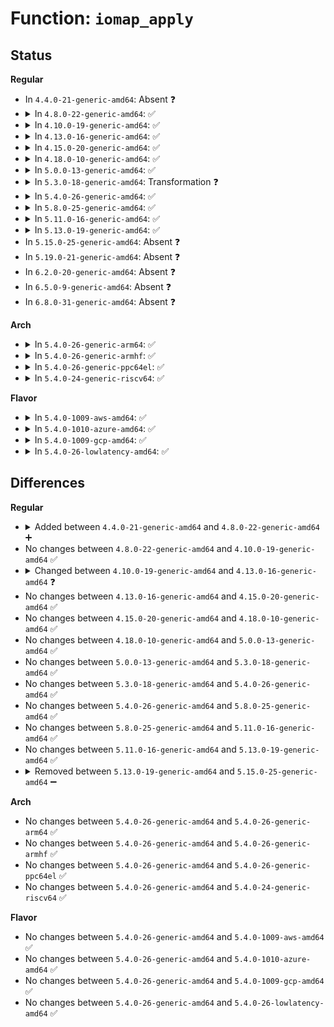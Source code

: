 # Function: <code>iomap_apply</code>

## Status
<b>Regular</b>
<ul>
<li>
In <code>4.4.0-21-generic-amd64</code>: Absent ❓
</li>
<li>
<details>
<summary>In <code>4.8.0-22-generic-amd64</code>: ✅</summary>

```c
loff_t iomap_apply(struct inode * inode, loff_t pos, loff_t length, unsigned int flags, struct iomap_ops * ops, void * data, iomap_actor_t actor)
```

```json
{
  "name": "iomap_apply",
  "collision_type": "Unique Static",
  "inline_type": "No",
  "funcs": [
    {
      "addr": 18446744071581580912,
      "name": "iomap_apply",
      "external": false,
      "loc": "fs/iomap.c:45",
      "file": "fs/iomap.c",
      "inline": "seen, unknown",
      "caller_inline": [],
      "caller_func": [
        "fs/iomap.c:iomap_fiemap",
        "fs/iomap.c:iomap_page_mkwrite",
        "fs/iomap.c:iomap_zero_range",
        "fs/iomap.c:iomap_file_buffered_write"
      ]
    }
  ],
  "symbols": [
    {
      "addr": 18446744071581580912,
      "name": "iomap_apply",
      "section": ".text",
      "bind": "STB_LOCAL",
      "size": 297
    }
  ]
}
```
</details>
</li>
<li>
<details>
<summary>In <code>4.10.0-19-generic-amd64</code>: ✅</summary>

```c
loff_t iomap_apply(struct inode * inode, loff_t pos, loff_t length, unsigned int flags, struct iomap_ops * ops, void * data, iomap_actor_t actor)
```

```json
{
  "name": "iomap_apply",
  "collision_type": "Unique Global",
  "inline_type": "No",
  "funcs": [
    {
      "addr": 18446744071581669744,
      "name": "iomap_apply",
      "external": true,
      "loc": "fs/iomap.c:43",
      "file": "fs/iomap.c",
      "inline": "seen, unknown",
      "caller_inline": [],
      "caller_func": [
        "fs/dax.c:dax_iomap_rw",
        "fs/iomap.c:iomap_dio_rw",
        "fs/iomap.c:iomap_fiemap",
        "fs/iomap.c:iomap_page_mkwrite",
        "fs/iomap.c:iomap_zero_range",
        "fs/iomap.c:iomap_file_dirty",
        "fs/iomap.c:iomap_file_buffered_write"
      ]
    }
  ],
  "symbols": [
    {
      "addr": 18446744071581669744,
      "name": "iomap_apply",
      "section": ".text",
      "bind": "STB_GLOBAL",
      "size": 297
    }
  ]
}
```
</details>
</li>
<li>
<details>
<summary>In <code>4.13.0-16-generic-amd64</code>: ✅</summary>

```c
loff_t iomap_apply(struct inode * inode, loff_t pos, loff_t length, unsigned int flags, const struct iomap_ops * ops, void * data, iomap_actor_t actor)
```

```json
{
  "name": "iomap_apply",
  "collision_type": "Unique Global",
  "inline_type": "No",
  "funcs": [
    {
      "addr": 18446744071581723824,
      "name": "iomap_apply",
      "external": true,
      "loc": "fs/iomap.c:45",
      "file": "fs/iomap.c",
      "inline": "seen, unknown",
      "caller_inline": [],
      "caller_func": [
        "fs/dax.c:dax_iomap_rw",
        "fs/iomap.c:iomap_dio_rw",
        "fs/iomap.c:iomap_seek_data",
        "fs/iomap.c:iomap_seek_hole",
        "fs/iomap.c:iomap_fiemap",
        "fs/iomap.c:iomap_page_mkwrite",
        "fs/iomap.c:iomap_zero_range",
        "fs/iomap.c:iomap_file_dirty",
        "fs/iomap.c:iomap_file_buffered_write"
      ]
    }
  ],
  "symbols": [
    {
      "addr": 18446744071581723824,
      "name": "iomap_apply",
      "section": ".text",
      "bind": "STB_GLOBAL",
      "size": 264
    }
  ]
}
```
</details>
</li>
<li>
<details>
<summary>In <code>4.15.0-20-generic-amd64</code>: ✅</summary>

```c
loff_t iomap_apply(struct inode * inode, loff_t pos, loff_t length, unsigned int flags, const struct iomap_ops * ops, void * data, iomap_actor_t actor)
```

```json
{
  "name": "iomap_apply",
  "collision_type": "Unique Global",
  "inline_type": "No",
  "funcs": [
    {
      "addr": 18446744071581869856,
      "name": "iomap_apply",
      "external": true,
      "loc": "fs/iomap.c:45",
      "file": "fs/iomap.c",
      "inline": "seen, unknown",
      "caller_inline": [],
      "caller_func": [
        "fs/dax.c:dax_iomap_rw",
        "fs/iomap.c:iomap_dio_rw",
        "fs/iomap.c:iomap_seek_data",
        "fs/iomap.c:iomap_seek_hole",
        "fs/iomap.c:iomap_fiemap",
        "fs/iomap.c:iomap_page_mkwrite",
        "fs/iomap.c:iomap_zero_range",
        "fs/iomap.c:iomap_file_dirty",
        "fs/iomap.c:iomap_file_buffered_write"
      ]
    }
  ],
  "symbols": [
    {
      "addr": 18446744071581869856,
      "name": "iomap_apply",
      "section": ".text",
      "bind": "STB_GLOBAL",
      "size": 272
    }
  ]
}
```
</details>
</li>
<li>
<details>
<summary>In <code>4.18.0-10-generic-amd64</code>: ✅</summary>

```c
loff_t iomap_apply(struct inode * inode, loff_t pos, loff_t length, unsigned int flags, const struct iomap_ops * ops, void * data, iomap_actor_t actor)
```

```json
{
  "name": "iomap_apply",
  "collision_type": "Unique Global",
  "inline_type": "No",
  "funcs": [
    {
      "addr": 18446744071582052512,
      "name": "iomap_apply",
      "external": true,
      "loc": "fs/iomap.c:47",
      "file": "fs/iomap.c",
      "inline": "seen, unknown",
      "caller_inline": [],
      "caller_func": [
        "fs/dax.c:dax_iomap_rw",
        "fs/iomap.c:iomap_bmap",
        "fs/iomap.c:iomap_swapfile_activate",
        "fs/iomap.c:iomap_dio_rw",
        "fs/iomap.c:iomap_seek_data",
        "fs/iomap.c:iomap_seek_hole",
        "fs/iomap.c:iomap_fiemap",
        "fs/iomap.c:iomap_page_mkwrite",
        "fs/iomap.c:iomap_zero_range",
        "fs/iomap.c:iomap_file_dirty",
        "fs/iomap.c:iomap_file_buffered_write"
      ]
    }
  ],
  "symbols": [
    {
      "addr": 18446744071582052512,
      "name": "iomap_apply",
      "section": ".text",
      "bind": "STB_GLOBAL",
      "size": 299
    }
  ]
}
```
</details>
</li>
<li>
<details>
<summary>In <code>5.0.0-13-generic-amd64</code>: ✅</summary>

```c
loff_t iomap_apply(struct inode * inode, loff_t pos, loff_t length, unsigned int flags, const struct iomap_ops * ops, void * data, iomap_actor_t actor)
```

```json
{
  "name": "iomap_apply",
  "collision_type": "Unique Global",
  "inline_type": "No",
  "funcs": [
    {
      "addr": 18446744071582145856,
      "name": "iomap_apply",
      "external": true,
      "loc": "fs/iomap.c:48",
      "file": "fs/iomap.c",
      "inline": "seen, unknown",
      "caller_inline": [],
      "caller_func": [
        "fs/dax.c:dax_iomap_rw",
        "fs/iomap.c:iomap_bmap",
        "fs/iomap.c:iomap_swapfile_activate",
        "fs/iomap.c:iomap_dio_rw",
        "fs/iomap.c:iomap_seek_data",
        "fs/iomap.c:iomap_seek_hole",
        "fs/iomap.c:iomap_fiemap",
        "fs/iomap.c:iomap_page_mkwrite",
        "fs/iomap.c:iomap_zero_range",
        "fs/iomap.c:iomap_file_dirty",
        "fs/iomap.c:iomap_file_buffered_write",
        "fs/iomap.c:iomap_readpages",
        "fs/iomap.c:iomap_readpage"
      ]
    }
  ],
  "symbols": [
    {
      "addr": 18446744071582145856,
      "name": "iomap_apply",
      "section": ".text",
      "bind": "STB_GLOBAL",
      "size": 305
    }
  ]
}
```
</details>
</li>
<li>
<details>
<summary>In <code>5.3.0-18-generic-amd64</code>: Transformation ❓</summary>

```c
loff_t iomap_apply(struct inode * inode, loff_t pos, loff_t length, unsigned int flags, const struct iomap_ops * ops, void * data, iomap_actor_t actor)
```

```json
{
  "name": "iomap_apply",
  "collision_type": "Unique Global",
  "inline_type": "No",
  "funcs": [
    {
      "addr": 0,
      "name": "iomap_apply",
      "external": true,
      "loc": "fs/iomap/apply.c:23",
      "file": "fs/iomap/apply.c",
      "inline": "seen, unknown",
      "caller_inline": [],
      "caller_func": [
        "fs/dax.c:dax_iomap_rw",
        "fs/iomap/buffered-io.c:iomap_page_mkwrite",
        "fs/iomap/buffered-io.c:iomap_zero_range",
        "fs/iomap/buffered-io.c:iomap_file_dirty",
        "fs/iomap/buffered-io.c:iomap_file_buffered_write",
        "fs/iomap/buffered-io.c:iomap_readpages",
        "fs/iomap/buffered-io.c:iomap_readpage",
        "fs/iomap/direct-io.c:iomap_dio_rw",
        "fs/iomap/fiemap.c:iomap_bmap",
        "fs/iomap/fiemap.c:iomap_fiemap",
        "fs/iomap/seek.c:iomap_seek_data",
        "fs/iomap/seek.c:iomap_seek_hole",
        "fs/iomap/swapfile.c:iomap_swapfile_activate"
      ]
    }
  ],
  "symbols": [
    {
      "addr": 18446744071582297712,
      "name": "iomap_apply.cold",
      "section": ".text",
      "bind": "STB_LOCAL",
      "size": 52
    },
    {
      "addr": 18446744071582297392,
      "name": "iomap_apply",
      "section": ".text",
      "bind": "STB_GLOBAL",
      "size": 320
    }
  ]
}
```
</details>
</li>
<li>
<details>
<summary>In <code>5.4.0-26-generic-amd64</code>: ✅</summary>

```c
loff_t iomap_apply(struct inode * inode, loff_t pos, loff_t length, unsigned int flags, const struct iomap_ops * ops, void * data, iomap_actor_t actor)
```

```json
{
  "name": "iomap_apply",
  "collision_type": "Unique Global",
  "inline_type": "No",
  "funcs": [
    {
      "addr": 18446744071582396400,
      "name": "iomap_apply",
      "external": true,
      "loc": "fs/iomap/apply.c:23",
      "file": "fs/iomap/apply.c",
      "inline": "seen, unknown",
      "caller_inline": [],
      "caller_func": [
        "fs/dax.c:dax_iomap_rw",
        "fs/iomap/buffered-io.c:iomap_page_mkwrite",
        "fs/iomap/buffered-io.c:iomap_zero_range",
        "fs/iomap/buffered-io.c:iomap_file_dirty",
        "fs/iomap/buffered-io.c:iomap_file_buffered_write",
        "fs/iomap/buffered-io.c:iomap_readpages",
        "fs/iomap/buffered-io.c:iomap_readpage",
        "fs/iomap/direct-io.c:iomap_dio_rw",
        "fs/iomap/fiemap.c:iomap_bmap",
        "fs/iomap/fiemap.c:iomap_fiemap",
        "fs/iomap/seek.c:iomap_seek_data",
        "fs/iomap/seek.c:iomap_seek_hole",
        "fs/iomap/swapfile.c:iomap_swapfile_activate"
      ]
    }
  ],
  "symbols": [
    {
      "addr": 18446744071582396400,
      "name": "iomap_apply",
      "section": ".text",
      "bind": "STB_GLOBAL",
      "size": 337
    }
  ]
}
```
</details>
</li>
<li>
<details>
<summary>In <code>5.8.0-25-generic-amd64</code>: ✅</summary>

```c
loff_t iomap_apply(struct inode * inode, loff_t pos, loff_t length, unsigned int flags, const struct iomap_ops * ops, void * data, iomap_actor_t actor)
```

```json
{
  "name": "iomap_apply",
  "collision_type": "Unique Global",
  "inline_type": "No",
  "funcs": [
    {
      "addr": 18446744071582685376,
      "name": "iomap_apply",
      "external": true,
      "loc": "fs/iomap/apply.c:24",
      "file": "fs/iomap/apply.c",
      "inline": "seen, unknown",
      "caller_inline": [],
      "caller_func": [
        "fs/dax.c:dax_iomap_rw",
        "fs/iomap/buffered-io.c:iomap_page_mkwrite",
        "fs/iomap/buffered-io.c:iomap_truncate_page",
        "fs/iomap/buffered-io.c:iomap_file_unshare",
        "fs/iomap/buffered-io.c:iomap_file_buffered_write",
        "fs/iomap/buffered-io.c:iomap_readahead",
        "fs/iomap/buffered-io.c:iomap_readpage",
        "fs/iomap/direct-io.c:iomap_dio_rw",
        "fs/iomap/fiemap.c:iomap_bmap",
        "fs/iomap/fiemap.c:iomap_fiemap",
        "fs/iomap/seek.c:iomap_seek_data",
        "fs/iomap/seek.c:iomap_seek_hole",
        "fs/iomap/swapfile.c:iomap_swapfile_activate"
      ]
    }
  ],
  "symbols": [
    {
      "addr": 18446744071582685376,
      "name": "iomap_apply",
      "section": ".text",
      "bind": "STB_GLOBAL",
      "size": 855
    }
  ]
}
```
</details>
</li>
<li>
<details>
<summary>In <code>5.11.0-16-generic-amd64</code>: ✅</summary>

```c
loff_t iomap_apply(struct inode * inode, loff_t pos, loff_t length, unsigned int flags, const struct iomap_ops * ops, void * data, iomap_actor_t actor)
```

```json
{
  "name": "iomap_apply",
  "collision_type": "Unique Global",
  "inline_type": "No",
  "funcs": [
    {
      "addr": 18446744071582756704,
      "name": "iomap_apply",
      "external": true,
      "loc": "fs/iomap/apply.c:24",
      "file": "fs/iomap/apply.c",
      "inline": "seen, unknown",
      "caller_inline": [],
      "caller_func": [
        "fs/dax.c:dax_iomap_rw",
        "fs/iomap/buffered-io.c:iomap_page_mkwrite",
        "fs/iomap/buffered-io.c:iomap_truncate_page",
        "fs/iomap/buffered-io.c:iomap_file_unshare",
        "fs/iomap/buffered-io.c:iomap_file_buffered_write",
        "fs/iomap/buffered-io.c:iomap_readahead",
        "fs/iomap/buffered-io.c:iomap_readpage",
        "fs/iomap/direct-io.c:__iomap_dio_rw",
        "fs/iomap/fiemap.c:iomap_bmap",
        "fs/iomap/fiemap.c:iomap_fiemap",
        "fs/iomap/seek.c:iomap_seek_data",
        "fs/iomap/seek.c:iomap_seek_hole",
        "fs/iomap/swapfile.c:iomap_swapfile_activate"
      ]
    }
  ],
  "symbols": [
    {
      "addr": 18446744071582756704,
      "name": "iomap_apply",
      "section": ".text",
      "bind": "STB_GLOBAL",
      "size": 784
    }
  ]
}
```
</details>
</li>
<li>
<details>
<summary>In <code>5.13.0-19-generic-amd64</code>: ✅</summary>

```c
loff_t iomap_apply(struct inode * inode, loff_t pos, loff_t length, unsigned int flags, const struct iomap_ops * ops, void * data, iomap_actor_t actor)
```

```json
{
  "name": "iomap_apply",
  "collision_type": "Unique Global",
  "inline_type": "No",
  "funcs": [
    {
      "addr": 18446744071582785696,
      "name": "iomap_apply",
      "external": true,
      "loc": "fs/iomap/apply.c:24",
      "file": "fs/iomap/apply.c",
      "inline": "seen, unknown",
      "caller_inline": [],
      "caller_func": [
        "fs/dax.c:dax_iomap_rw",
        "fs/iomap/buffered-io.c:iomap_page_mkwrite",
        "fs/iomap/buffered-io.c:iomap_truncate_page",
        "fs/iomap/buffered-io.c:iomap_file_unshare",
        "fs/iomap/buffered-io.c:iomap_file_buffered_write",
        "fs/iomap/buffered-io.c:iomap_readahead",
        "fs/iomap/buffered-io.c:iomap_readpage",
        "fs/iomap/direct-io.c:__iomap_dio_rw",
        "fs/iomap/fiemap.c:iomap_bmap",
        "fs/iomap/fiemap.c:iomap_fiemap",
        "fs/iomap/seek.c:iomap_seek_data",
        "fs/iomap/seek.c:iomap_seek_hole",
        "fs/iomap/swapfile.c:iomap_swapfile_activate"
      ]
    }
  ],
  "symbols": [
    {
      "addr": 18446744071582785696,
      "name": "iomap_apply",
      "section": ".text",
      "bind": "STB_GLOBAL",
      "size": 772
    }
  ]
}
```
</details>
</li>
<li>
In <code>5.15.0-25-generic-amd64</code>: Absent ❓
</li>
<li>
In <code>5.19.0-21-generic-amd64</code>: Absent ❓
</li>
<li>
In <code>6.2.0-20-generic-amd64</code>: Absent ❓
</li>
<li>
In <code>6.5.0-9-generic-amd64</code>: Absent ❓
</li>
<li>
In <code>6.8.0-31-generic-amd64</code>: Absent ❓
</li>
</ul>
<b>Arch</b>
<ul>
<li>
<details>
<summary>In <code>5.4.0-26-generic-arm64</code>: ✅</summary>

```c
loff_t iomap_apply(struct inode * inode, loff_t pos, loff_t length, unsigned int flags, const struct iomap_ops * ops, void * data, iomap_actor_t actor)
```

```json
{
  "name": "iomap_apply",
  "collision_type": "Unique Global",
  "inline_type": "No",
  "funcs": [
    {
      "addr": 18446603336493997040,
      "name": "iomap_apply",
      "external": true,
      "loc": "fs/iomap/apply.c:23",
      "file": "fs/iomap/apply.c",
      "inline": "seen, unknown",
      "caller_inline": [],
      "caller_func": [
        "fs/dax.c:dax_iomap_rw",
        "fs/iomap/buffered-io.c:iomap_page_mkwrite",
        "fs/iomap/buffered-io.c:iomap_zero_range",
        "fs/iomap/buffered-io.c:iomap_file_dirty",
        "fs/iomap/buffered-io.c:iomap_file_buffered_write",
        "fs/iomap/buffered-io.c:iomap_readpages",
        "fs/iomap/buffered-io.c:iomap_readpage",
        "fs/iomap/direct-io.c:iomap_dio_rw",
        "fs/iomap/fiemap.c:iomap_bmap",
        "fs/iomap/fiemap.c:iomap_fiemap",
        "fs/iomap/seek.c:iomap_seek_data",
        "fs/iomap/seek.c:iomap_seek_hole",
        "fs/iomap/swapfile.c:iomap_swapfile_activate"
      ]
    }
  ],
  "symbols": [
    {
      "addr": 18446603336493997040,
      "name": "iomap_apply",
      "section": ".text",
      "bind": "STB_GLOBAL",
      "size": 336
    }
  ]
}
```
</details>
</li>
<li>
<details>
<summary>In <code>5.4.0-26-generic-armhf</code>: ✅</summary>

```c
loff_t iomap_apply(struct inode * inode, loff_t pos, loff_t length, unsigned int flags, const struct iomap_ops * ops, void * data, iomap_actor_t actor)
```

```json
{
  "name": "iomap_apply",
  "collision_type": "Unique Global",
  "inline_type": "No",
  "funcs": [
    {
      "addr": 3227460812,
      "name": "iomap_apply",
      "external": true,
      "loc": "fs/iomap/apply.c:23",
      "file": "fs/iomap/apply.c",
      "inline": "seen, unknown",
      "caller_inline": [],
      "caller_func": [
        "fs/iomap/buffered-io.c:iomap_page_mkwrite",
        "fs/iomap/buffered-io.c:iomap_zero_range",
        "fs/iomap/buffered-io.c:iomap_file_dirty",
        "fs/iomap/buffered-io.c:iomap_file_buffered_write",
        "fs/iomap/buffered-io.c:iomap_readpages",
        "fs/iomap/buffered-io.c:iomap_readpage",
        "fs/iomap/direct-io.c:iomap_dio_rw",
        "fs/iomap/fiemap.c:iomap_bmap",
        "fs/iomap/fiemap.c:iomap_fiemap",
        "fs/iomap/seek.c:iomap_seek_data",
        "fs/iomap/seek.c:iomap_seek_hole",
        "fs/iomap/swapfile.c:iomap_swapfile_activate"
      ]
    }
  ],
  "symbols": [
    {
      "addr": 3227460812,
      "name": "iomap_apply",
      "section": ".text",
      "bind": "STB_GLOBAL",
      "size": 508
    }
  ]
}
```
</details>
</li>
<li>
<details>
<summary>In <code>5.4.0-26-generic-ppc64el</code>: ✅</summary>

```c
loff_t iomap_apply(struct inode * inode, loff_t pos, loff_t length, unsigned int flags, const struct iomap_ops * ops, void * data, iomap_actor_t actor)
```

```json
{
  "name": "iomap_apply",
  "collision_type": "Unique Global",
  "inline_type": "No",
  "funcs": [
    {
      "addr": 13835058055287643488,
      "name": "iomap_apply",
      "external": true,
      "loc": "fs/iomap/apply.c:23",
      "file": "fs/iomap/apply.c",
      "inline": "seen, unknown",
      "caller_inline": [],
      "caller_func": [
        "fs/dax.c:dax_iomap_rw",
        "fs/iomap/buffered-io.c:iomap_page_mkwrite",
        "fs/iomap/buffered-io.c:iomap_zero_range",
        "fs/iomap/buffered-io.c:iomap_file_dirty",
        "fs/iomap/buffered-io.c:iomap_file_buffered_write",
        "fs/iomap/buffered-io.c:iomap_readpages",
        "fs/iomap/buffered-io.c:iomap_readpage",
        "fs/iomap/direct-io.c:iomap_dio_rw",
        "fs/iomap/fiemap.c:iomap_bmap",
        "fs/iomap/fiemap.c:iomap_fiemap",
        "fs/iomap/seek.c:iomap_seek_data",
        "fs/iomap/seek.c:iomap_seek_hole",
        "fs/iomap/swapfile.c:iomap_swapfile_activate"
      ]
    }
  ],
  "symbols": [
    {
      "addr": 13835058055287643488,
      "name": "iomap_apply",
      "section": ".text",
      "bind": "STB_GLOBAL",
      "size": 472
    }
  ]
}
```
</details>
</li>
<li>
<details>
<summary>In <code>5.4.0-24-generic-riscv64</code>: ✅</summary>

```c
loff_t iomap_apply(struct inode * inode, loff_t pos, loff_t length, unsigned int flags, const struct iomap_ops * ops, void * data, iomap_actor_t actor)
```

```json
{
  "name": "iomap_apply",
  "collision_type": "Unique Global",
  "inline_type": "No",
  "funcs": [
    {
      "addr": 18446743936273512158,
      "name": "iomap_apply",
      "external": true,
      "loc": "fs/iomap/apply.c:23",
      "file": "fs/iomap/apply.c",
      "inline": "seen, unknown",
      "caller_inline": [],
      "caller_func": [
        "fs/dax.c:dax_iomap_rw",
        "fs/iomap/buffered-io.c:iomap_page_mkwrite",
        "fs/iomap/buffered-io.c:iomap_zero_range",
        "fs/iomap/buffered-io.c:iomap_file_dirty",
        "fs/iomap/buffered-io.c:iomap_file_buffered_write",
        "fs/iomap/buffered-io.c:iomap_readpages",
        "fs/iomap/buffered-io.c:iomap_readpage",
        "fs/iomap/direct-io.c:iomap_dio_rw",
        "fs/iomap/fiemap.c:iomap_bmap",
        "fs/iomap/fiemap.c:iomap_fiemap",
        "fs/iomap/seek.c:iomap_seek_data",
        "fs/iomap/seek.c:iomap_seek_hole",
        "fs/iomap/swapfile.c:iomap_swapfile_activate"
      ]
    }
  ],
  "symbols": [
    {
      "addr": 18446743936273512158,
      "name": "iomap_apply",
      "section": ".text",
      "bind": "STB_GLOBAL",
      "size": 226
    }
  ]
}
```
</details>
</li>
</ul>
<b>Flavor</b>
<ul>
<li>
<details>
<summary>In <code>5.4.0-1009-aws-amd64</code>: ✅</summary>

```c
loff_t iomap_apply(struct inode * inode, loff_t pos, loff_t length, unsigned int flags, const struct iomap_ops * ops, void * data, iomap_actor_t actor)
```

```json
{
  "name": "iomap_apply",
  "collision_type": "Unique Global",
  "inline_type": "No",
  "funcs": [
    {
      "addr": 18446744071582365136,
      "name": "iomap_apply",
      "external": true,
      "loc": "fs/iomap/apply.c:23",
      "file": "fs/iomap/apply.c",
      "inline": "seen, unknown",
      "caller_inline": [],
      "caller_func": [
        "fs/dax.c:dax_iomap_rw",
        "fs/iomap/buffered-io.c:iomap_page_mkwrite",
        "fs/iomap/buffered-io.c:iomap_zero_range",
        "fs/iomap/buffered-io.c:iomap_file_dirty",
        "fs/iomap/buffered-io.c:iomap_file_buffered_write",
        "fs/iomap/buffered-io.c:iomap_readpages",
        "fs/iomap/buffered-io.c:iomap_readpage",
        "fs/iomap/direct-io.c:iomap_dio_rw",
        "fs/iomap/fiemap.c:iomap_bmap",
        "fs/iomap/fiemap.c:iomap_fiemap",
        "fs/iomap/seek.c:iomap_seek_data",
        "fs/iomap/seek.c:iomap_seek_hole",
        "fs/iomap/swapfile.c:iomap_swapfile_activate"
      ]
    }
  ],
  "symbols": [
    {
      "addr": 18446744071582365136,
      "name": "iomap_apply",
      "section": ".text",
      "bind": "STB_GLOBAL",
      "size": 337
    }
  ]
}
```
</details>
</li>
<li>
<details>
<summary>In <code>5.4.0-1010-azure-amd64</code>: ✅</summary>

```c
loff_t iomap_apply(struct inode * inode, loff_t pos, loff_t length, unsigned int flags, const struct iomap_ops * ops, void * data, iomap_actor_t actor)
```

```json
{
  "name": "iomap_apply",
  "collision_type": "Unique Global",
  "inline_type": "No",
  "funcs": [
    {
      "addr": 18446744071582302832,
      "name": "iomap_apply",
      "external": true,
      "loc": "fs/iomap/apply.c:23",
      "file": "fs/iomap/apply.c",
      "inline": "seen, unknown",
      "caller_inline": [],
      "caller_func": [
        "fs/dax.c:dax_iomap_rw",
        "fs/iomap/buffered-io.c:iomap_page_mkwrite",
        "fs/iomap/buffered-io.c:iomap_zero_range",
        "fs/iomap/buffered-io.c:iomap_file_dirty",
        "fs/iomap/buffered-io.c:iomap_file_buffered_write",
        "fs/iomap/buffered-io.c:iomap_readpages",
        "fs/iomap/buffered-io.c:iomap_readpage",
        "fs/iomap/direct-io.c:iomap_dio_rw",
        "fs/iomap/fiemap.c:iomap_bmap",
        "fs/iomap/fiemap.c:iomap_fiemap",
        "fs/iomap/seek.c:iomap_seek_data",
        "fs/iomap/seek.c:iomap_seek_hole",
        "fs/iomap/swapfile.c:iomap_swapfile_activate"
      ]
    }
  ],
  "symbols": [
    {
      "addr": 18446744071582302832,
      "name": "iomap_apply",
      "section": ".text",
      "bind": "STB_GLOBAL",
      "size": 337
    }
  ]
}
```
</details>
</li>
<li>
<details>
<summary>In <code>5.4.0-1009-gcp-amd64</code>: ✅</summary>

```c
loff_t iomap_apply(struct inode * inode, loff_t pos, loff_t length, unsigned int flags, const struct iomap_ops * ops, void * data, iomap_actor_t actor)
```

```json
{
  "name": "iomap_apply",
  "collision_type": "Unique Global",
  "inline_type": "No",
  "funcs": [
    {
      "addr": 18446744071582355616,
      "name": "iomap_apply",
      "external": true,
      "loc": "fs/iomap/apply.c:23",
      "file": "fs/iomap/apply.c",
      "inline": "seen, unknown",
      "caller_inline": [],
      "caller_func": [
        "fs/dax.c:dax_iomap_rw",
        "fs/iomap/buffered-io.c:iomap_page_mkwrite",
        "fs/iomap/buffered-io.c:iomap_zero_range",
        "fs/iomap/buffered-io.c:iomap_file_dirty",
        "fs/iomap/buffered-io.c:iomap_file_buffered_write",
        "fs/iomap/buffered-io.c:iomap_readpages",
        "fs/iomap/buffered-io.c:iomap_readpage",
        "fs/iomap/direct-io.c:iomap_dio_rw",
        "fs/iomap/fiemap.c:iomap_bmap",
        "fs/iomap/fiemap.c:iomap_fiemap",
        "fs/iomap/seek.c:iomap_seek_data",
        "fs/iomap/seek.c:iomap_seek_hole",
        "fs/iomap/swapfile.c:iomap_swapfile_activate"
      ]
    }
  ],
  "symbols": [
    {
      "addr": 18446744071582355616,
      "name": "iomap_apply",
      "section": ".text",
      "bind": "STB_GLOBAL",
      "size": 337
    }
  ]
}
```
</details>
</li>
<li>
<details>
<summary>In <code>5.4.0-26-lowlatency-amd64</code>: ✅</summary>

```c
loff_t iomap_apply(struct inode * inode, loff_t pos, loff_t length, unsigned int flags, const struct iomap_ops * ops, void * data, iomap_actor_t actor)
```

```json
{
  "name": "iomap_apply",
  "collision_type": "Unique Global",
  "inline_type": "No",
  "funcs": [
    {
      "addr": 18446744071582435232,
      "name": "iomap_apply",
      "external": true,
      "loc": "fs/iomap/apply.c:23",
      "file": "fs/iomap/apply.c",
      "inline": "seen, unknown",
      "caller_inline": [],
      "caller_func": [
        "fs/dax.c:dax_iomap_rw",
        "fs/iomap/buffered-io.c:iomap_page_mkwrite",
        "fs/iomap/buffered-io.c:iomap_zero_range",
        "fs/iomap/buffered-io.c:iomap_file_dirty",
        "fs/iomap/buffered-io.c:iomap_file_buffered_write",
        "fs/iomap/buffered-io.c:iomap_readpages",
        "fs/iomap/buffered-io.c:iomap_readpage",
        "fs/iomap/direct-io.c:iomap_dio_rw",
        "fs/iomap/fiemap.c:iomap_bmap",
        "fs/iomap/fiemap.c:iomap_fiemap",
        "fs/iomap/seek.c:iomap_seek_data",
        "fs/iomap/seek.c:iomap_seek_hole",
        "fs/iomap/swapfile.c:iomap_swapfile_activate"
      ]
    }
  ],
  "symbols": [
    {
      "addr": 18446744071582435232,
      "name": "iomap_apply",
      "section": ".text",
      "bind": "STB_GLOBAL",
      "size": 337
    }
  ]
}
```
</details>
</li>
</ul>

## Differences
<b>Regular</b>
<ul>
<li>
<details>
<summary>Added between <code>4.4.0-21-generic-amd64</code> and <code>4.8.0-22-generic-amd64</code> ➕</summary>

```c
loff_t iomap_apply(struct inode * inode, loff_t pos, loff_t length, unsigned int flags, struct iomap_ops * ops, void * data, iomap_actor_t actor)
```
</details>
</li>
<li>
No changes between <code>4.8.0-22-generic-amd64</code> and <code>4.10.0-19-generic-amd64</code> ✅
</li>
<li>
<details>
<summary>Changed between <code>4.10.0-19-generic-amd64</code> and <code>4.13.0-16-generic-amd64</code> ❓</summary>
<ul>
<li>
<b>Param type changed. </b>
<code>struct iomap_ops * ops</code> ➡️ <code>const struct iomap_ops * ops</code>
</li>
</ul>
</details>
</li>
<li>
No changes between <code>4.13.0-16-generic-amd64</code> and <code>4.15.0-20-generic-amd64</code> ✅
</li>
<li>
No changes between <code>4.15.0-20-generic-amd64</code> and <code>4.18.0-10-generic-amd64</code> ✅
</li>
<li>
No changes between <code>4.18.0-10-generic-amd64</code> and <code>5.0.0-13-generic-amd64</code> ✅
</li>
<li>
No changes between <code>5.0.0-13-generic-amd64</code> and <code>5.3.0-18-generic-amd64</code> ✅
</li>
<li>
No changes between <code>5.3.0-18-generic-amd64</code> and <code>5.4.0-26-generic-amd64</code> ✅
</li>
<li>
No changes between <code>5.4.0-26-generic-amd64</code> and <code>5.8.0-25-generic-amd64</code> ✅
</li>
<li>
No changes between <code>5.8.0-25-generic-amd64</code> and <code>5.11.0-16-generic-amd64</code> ✅
</li>
<li>
No changes between <code>5.11.0-16-generic-amd64</code> and <code>5.13.0-19-generic-amd64</code> ✅
</li>
<li>
<details>
<summary>Removed between <code>5.13.0-19-generic-amd64</code> and <code>5.15.0-25-generic-amd64</code> ➖</summary>

```c
loff_t iomap_apply(struct inode * inode, loff_t pos, loff_t length, unsigned int flags, const struct iomap_ops * ops, void * data, iomap_actor_t actor)
```
</details>
</li>
</ul>
<b>Arch</b>
<ul>
<li>
No changes between <code>5.4.0-26-generic-amd64</code> and <code>5.4.0-26-generic-arm64</code> ✅
</li>
<li>
No changes between <code>5.4.0-26-generic-amd64</code> and <code>5.4.0-26-generic-armhf</code> ✅
</li>
<li>
No changes between <code>5.4.0-26-generic-amd64</code> and <code>5.4.0-26-generic-ppc64el</code> ✅
</li>
<li>
No changes between <code>5.4.0-26-generic-amd64</code> and <code>5.4.0-24-generic-riscv64</code> ✅
</li>
</ul>
<b>Flavor</b>
<ul>
<li>
No changes between <code>5.4.0-26-generic-amd64</code> and <code>5.4.0-1009-aws-amd64</code> ✅
</li>
<li>
No changes between <code>5.4.0-26-generic-amd64</code> and <code>5.4.0-1010-azure-amd64</code> ✅
</li>
<li>
No changes between <code>5.4.0-26-generic-amd64</code> and <code>5.4.0-1009-gcp-amd64</code> ✅
</li>
<li>
No changes between <code>5.4.0-26-generic-amd64</code> and <code>5.4.0-26-lowlatency-amd64</code> ✅
</li>
</ul>
